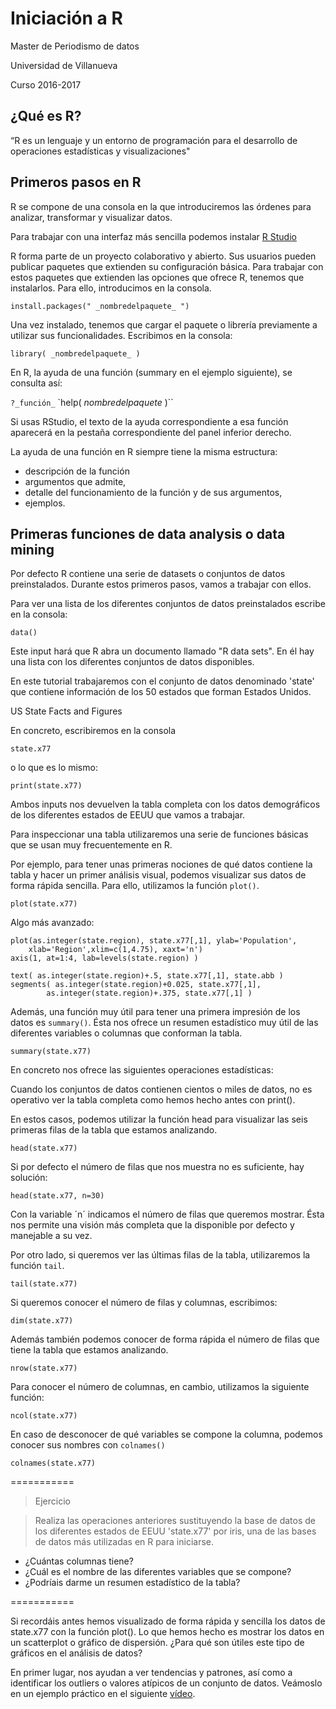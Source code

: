 # Iniciación a R

Master de Periodismo de datos

Universidad de Villanueva

Curso 2016-2017

## ¿Qué es R?

“R es un lenguaje y un entorno de programación para el desarrollo de operaciones estadísticas y visualizaciones"

## Primeros pasos en R

R se compone de una consola en la que introduciremos las órdenes para analizar, transformar y visualizar datos.

Para trabajar con una interfaz más sencilla podemos instalar [R Studio](https://www.rstudio.com/products/rstudio/download/)

R forma parte de un proyecto colaborativo y abierto. Sus usuarios pueden publicar paquetes que extienden su configuración básica. Para trabajar con estos paquetes que extienden las opciones que ofrece R, tenemos que instalarlos. Para ello, introducimos en la consola.

`install.packages(" _nombredelpaquete_ ")`

Una vez instalado, tenemos que cargar el paquete o librería previamente a utilizar sus funcionalidades. Escribimos en la consola:

`library( _nombredelpaquete_ )`

En R, la ayuda de una función (summary en el ejemplo siguiente), se consulta así:

`?_función_`
`help( _nombredelpaquete_ )``

Si usas RStudio, el texto de la ayuda correspondiente a esa función aparecerá en la pestaña correspondiente del panel inferior derecho.

La ayuda de una función en R siempre tiene la misma estructura:

* descripción de la función
* argumentos que admite,
* detalle del funcionamiento de la función y de sus argumentos,
* ejemplos.

## Primeras funciones de data analysis o data mining

Por defecto R contiene una serie de datasets o conjuntos de datos preinstalados. Durante estos primeros pasos, vamos a trabajar con ellos.

Para ver una lista de los diferentes conjuntos de datos preinstalados escribe en la consola:

`data()`

Este input hará que R abra un documento llamado "R data sets". En él hay una lista con los diferentes conjuntos de datos disponibles.

En este tutorial trabajaremos con el conjunto de datos denominado 'state' que contiene información de los 50 estados que forman Estados Unidos.

US State Facts and Figures

En concreto, escribiremos en la consola

`state.x77`

o lo que es lo mismo:

`print(state.x77)`

Ambos inputs nos devuelven la tabla completa con los datos demográficos de los diferentes estados de EEUU que vamos a trabajar.

Para inspeccionar una tabla utilizaremos una serie de funciones básicas que se usan muy frecuentemente en R.

Por ejemplo, para tener unas primeras nociones de qué datos contiene la tabla y hacer un primer análisis visual, podemos visualizar sus datos de forma rápida sencilla. Para ello, utilizamos la función `plot()`.

`plot(state.x77)`

[scatter]: https://github.com/adrianblanco/data-mining/blob/master/img/scatter.png "scatter example"

Algo más avanzado:

```
plot(as.integer(state.region), state.x77[,1], ylab='Population',
	xlab='Region',xlim=c(1,4.75), xaxt='n')
axis(1, at=1:4, lab=levels(state.region) )

text( as.integer(state.region)+.5, state.x77[,1], state.abb )
segments( as.integer(state.region)+0.025, state.x77[,1],
		as.integer(state.region)+.375, state.x77[,1] )       
```

Además, una función muy útil para tener una primera impresión de los datos es `summary()`. Ésta nos ofrece un resumen estadístico muy útil de las diferentes variables o columnas que conforman la tabla.

`summary(state.x77)`    

En concreto nos ofrece las siguientes operaciones estadísticas:

Cuando los conjuntos de datos contienen cientos o miles de datos, no es operativo ver la tabla completa como hemos hecho antes con print().

En estos casos, podemos utilizar la función head para visualizar las seis primeras filas de la tabla que estamos analizando.

`head(state.x77)`  

Si por defecto el número de filas que nos muestra no es suficiente, hay solución:

`head(state.x77, n=30)`

Con la variable ´n´ indicamos el número de filas que queremos mostrar. Ésta nos permite una visión más completa que la disponible por defecto y manejable a su vez.

Por otro lado, si queremos ver las últimas filas de la tabla, utilizaremos la función `tail`.

`tail(state.x77)`

Si queremos conocer el número de filas y columnas, escribimos:

`dim(state.x77)`     

 Además también podemos conocer de forma rápida el número de filas que tiene la tabla que estamos analizando.

`nrow(state.x77)`

 Para conocer el número de columnas, en cambio, utilizamos la siguiente función:

`ncol(state.x77)`

En caso de desconocer de qué variables se compone la columna, podemos conocer sus nombres con `colnames()`

`colnames(state.x77)`  



===========

> Ejercicio

>Realiza las operaciones anteriores sustituyendo la base de datos de los diferentes estados de EEUU 'state.x77' por iris, una de las bases de datos más utilizadas en R para iniciarse.

* ¿Cuántas columnas tiene?
* ¿Cuál es el nombre de las diferentes variables que se compone?
* ¿Podríais darme un resumen estadístico de la tabla?

===========



Si recordáis antes hemos visualizado de forma rápida y sencilla los datos de state.x77 con la función plot(). Lo que hemos hecho es mostrar los datos en un scatterplot o gráfico de dispersión. ¿Para qué son útiles este tipo de gráficos en el análisis de datos?

En primer lugar, nos ayudan a ver tendencias y patrones, así como a identificar los outliers o valores atípicos de un conjunto de datos. Veámoslo en un ejemplo práctico en el siguiente [vídeo](https://www.youtube.com/watch?v=jbkSRLYSojo).
